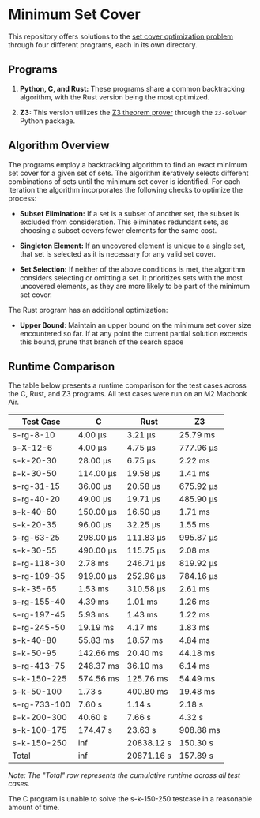 # Minimum Set Cover

This repository offers solutions to the
[set cover optimization problem](https://en.wikipedia.org/wiki/Set_cover_problem)
through four different programs, each in its own directory.

## Programs

1. **Python, C, and Rust:** These programs share a common backtracking
   algorithm, with the Rust version being the most optimized.

2. **Z3:** This version utilizes the
   [Z3 theorem prover](https://github.com/Z3Prover/z3) through the `z3-solver`
   Python package.

## Algorithm Overview

The programs employ a backtracking algorithm to find an exact minimum set cover
for a given set of sets. The algorithm iteratively selects different
combinations of sets until the minimum set cover is identified. For each
iteration the algorithm incorporates the following checks to optimize the
process:

- **Subset Elimination:** If a set is a subset of another set, the subset is
  excluded from consideration. This eliminates redundant sets, as choosing a
  subset covers fewer elements for the same cost.

- **Singleton Element:** If an uncovered element is unique to a single set, that
  set is selected as it is necessary for any valid set cover.

- **Set Selection:** If neither of the above conditions is met, the algorithm
  considers selecting or omitting a set. It prioritizes sets with the most
  uncovered elements, as they are more likely to be part of the minimum set
  cover.

The Rust program has an additional optimization:

- **Upper Bound**: Maintain an upper bound on the minimum set cover size
  encountered so far. If at any point the current partial solution exceeds this
  bound, prune that branch of the search space

## Runtime Comparison

The table below presents a runtime comparison for the test cases across the C,
Rust, and Z3 programs. All test cases were run on an M2 Macbook Air.

| Test Case    | C         | Rust       | Z3        |
| ------------ | --------- | ---------- | --------- |
| s-rg-8-10    | 4.00 µs   | 3.21 µs    | 25.79 ms  |
| s-X-12-6     | 4.00 µs   | 4.75 µs    | 777.96 µs |
| s-k-20-30    | 28.00 µs  | 6.75 µs    | 2.22 ms   |
| s-k-30-50    | 114.00 µs | 19.58 µs   | 1.41 ms   |
| s-rg-31-15   | 36.00 µs  | 20.58 µs   | 675.92 µs |
| s-rg-40-20   | 49.00 µs  | 19.71 µs   | 485.90 µs |
| s-k-40-60    | 150.00 µs | 16.50 µs   | 1.71 ms   |
| s-k-20-35    | 96.00 µs  | 32.25 µs   | 1.55 ms   |
| s-rg-63-25   | 298.00 µs | 111.83 µs  | 995.87 µs |
| s-k-30-55    | 490.00 µs | 115.75 µs  | 2.08 ms   |
| s-rg-118-30  | 2.78 ms   | 246.71 µs  | 819.92 µs |
| s-rg-109-35  | 919.00 µs | 252.96 µs  | 784.16 µs |
| s-k-35-65    | 1.53 ms   | 310.58 µs  | 2.61 ms   |
| s-rg-155-40  | 4.39 ms   | 1.01 ms    | 1.26 ms   |
| s-rg-197-45  | 5.93 ms   | 1.43 ms    | 1.22 ms   |
| s-rg-245-50  | 19.19 ms  | 4.17 ms    | 1.83 ms   |
| s-k-40-80    | 55.83 ms  | 18.57 ms   | 4.84 ms   |
| s-k-50-95    | 142.66 ms | 20.40 ms   | 44.18 ms  |
| s-rg-413-75  | 248.37 ms | 36.10 ms   | 6.14 ms   |
| s-k-150-225  | 574.56 ms | 125.76 ms  | 54.49 ms  |
| s-k-50-100   | 1.73 s    | 400.80 ms  | 19.48 ms  |
| s-rg-733-100 | 7.60 s    | 1.14 s     | 2.18 s    |
| s-k-200-300  | 40.60 s   | 7.66 s     | 4.32 s    |
| s-k-100-175  | 174.47 s  | 23.63 s    | 908.88 ms |
| s-k-150-250  | inf       | 20838.12 s | 150.30 s  |
| Total        | inf       | 20871.16 s | 157.89 s  |

_Note: The "Total" row represents the cumulative runtime across all test cases._

The C program is unable to solve the s-k-150-250 testcase in a reasonable amount
of time.
